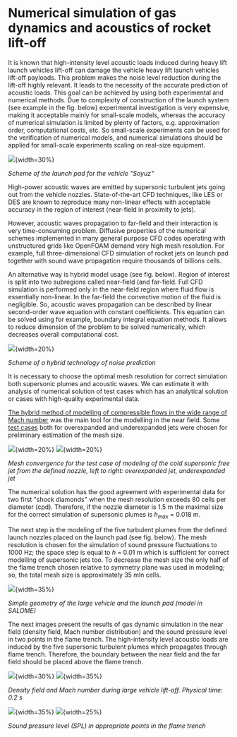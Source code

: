 Numerical simulation of gas dynamics and acoustics of rocket lift-off
=====================================================================


It is known that high-intensity level acoustic loads induced during heavy lift launch vehicles lift-off 
can damage the vehicle heavy lift launch vehicles lift-off payloads. This problem makes the noise level reduction
during the lift-off highly relevant. It leads to the necessity of the accurate prediction of acoustic loads. This goal
can be achieved by using both experimental and numerical methods. Due to complexity of construction of the launch system 
(see example in the fig. below) experimental investigation is very expensive,
making it acceptable mainly for small-scale models, whereas the accuracy of numerical simulation is limited by plenty of
factors, e.g. approximation order, computational costs, etc. So small-scale experiments can be used for the verification
of numerical models, and numerical simulations should be applied for small-scale experiments scaling on real-size
equipment.


![](../Materials/liftoff/souz-en.jpg){width=30%}

*Scheme of the launch pad for the vehicle "Soyuz"*


High-power acoustic waves are emitted by supersonic turbulent jets going out from the vehicle nozzles. State-of-the-art
CFD techniques, like LES or DES are known to reproduce many non-linear effects with acceptable accuracy in the region
of interest (near-field in proximity to jets).

However, acoustic waves propagation to far-field and their interaction is very time-consuming problem. Diffusive
properties of the numerical schemes implemented in many general purpose CFD codes operating with unstructured grids
like OpenFOAM demand very high mesh resolution. For example, full three-dimensional CFD simulation of rocket jets
on launch pad together with sound wave propagation require thousands of billions cells.

An alternative way is hybrid model usage (see fig. below). Region of interest is split into two subregions called near-field (and far-field. Full CFD simulation is performed only in the near-field region where fluid flow is essentially non-linear. In the far-field
the convective motion of the fluid is negligible. So, acoustic waves propagation can be described by linear second-order
wave equation with constant coefficients. This equation can be solved using for example, boundary integral equation
methods. It allows to reduce dimension of the problem to be solved numerically, which decreases overall computational
cost.


![](../Materials/liftoff/schemeRocket-en.png){width=20%}

*Scheme of a hybrid technology of noise prediction*


It is necessary to сhoose the optimal mesh resolution for correct simulation both supersonic plumes and acoustic waves. We can estimate it with analysis of numerical solution of test cases which has an analytical solution or cases with high-quality experimental data.

[The hybrid method of modelling of compressible flows in the wide range of Mach number](../../3/En/001-Ru-hybridCentralSolvers.html) was the main tool for the modelling in the near field. Some [test cases](https://ntrs.nasa.gov/search.jsp?R=19820025274) both for overexpanded and underexpanded jets were chosen for preliminary estimation of the mesh size. 


![](../Materials/liftoff/meshConv-b1p1.png){width=20%}
![](../Materials/liftoff/meshConv-b2p0.png){width=20%}

*Mesh convergence for the test case of modeling of the cold supersonic free jet from the defined nozzle, left to right: overexpanded jet, underexpanded jet*


The numerical solution has the good agreement with experimental data for two first "shock diamonds" when the mesh resolution exceeds 80 cells per diameter (cpd). Therefore, if the nozzle diameter is 1.5 m the maximal size for the correct simulation of supersonic plumes is $h_{max}$ = 0.018 m.

The next step is the modeling of the five turbulent plumes from the defined launch nozzles placed on the launch pad (see fig. below). The mesh resolution is chosen for the simulation of sound pressure fluctuations to 1000 Hz; the space step is equal to $h$ = 0.01 m which is sufficient for correct modelling of supersonic jets too. To decrease the mesh size the only half of the flame trench chosen relative to  symmetry plane was used in modeling; so, the total mesh size is approximately 35 mln cells.


![](../Materials/liftoff/fullRocketGeo.png){width=35%}

*Simple geometry of the large vehicle and the launch pad (model in SALOME)* 


The next images present the results of gas dynamic simulation in the near field (density field, Mach number distribution) and the sound pressure level in two points in the flame trench. The high-intensity level acoustic loads are induced by the five supersonic turbulent plumes which propagates through flame trench. Therefore, the boundary between the near field and the far field should be placed above the flame trench.


![](../Materials/liftoff/liftoffMa.png){width=30%}
![](../Materials/liftoff/liftoffRho2.png){width=35%}

*Density field and Mach number during large vehicle lift-off. Physical time: 0.2 s* 


![](../Materials/liftoff/cs.png){width=35%} 
![](../Materials/liftoff/processing.png){width=25%}

*Sound pressure level (SPL) in appropriate points in the flame trench*